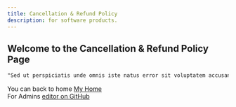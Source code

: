 ```yaml
---
title: Cancellation & Refund Policy
description: for software products.
---
```

## Welcome to the Cancellation & Refund Policy Page

```markdown
"Sed ut perspiciatis unde omnis iste natus error sit voluptatem accusantium doloremque laudantium, totam rem aperiam, eaque ipsa quae ab illo inventore veritatis et quasi architecto beatae vitae dicta sunt explicabo. Nemo enim ipsam voluptatem quia voluptas sit aspernatur aut odit aut fugit, sed quia consequuntur magni
```

You can back to home [My Home](index.md)  
For Admins [editor on GitHub](https://github.com/mbirabhadra/mbirabhadra.github.io/edit/master/cancellation.md) 
